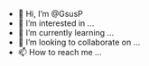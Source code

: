 - 👋 Hi, I’m @GsusP
- 👀 I’m interested in ...
- 🌱 I’m currently learning ...
- 💞️ I’m looking to collaborate on ...
- 📫 How to reach me ...

<!---
GsusP/GsusP is a ✨ special ✨ repository because its `README.md` (this file) appears on your GitHub profile.
You can click the Preview link to take a look at your changes.
--->
